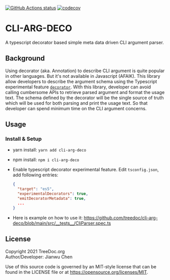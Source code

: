 <a href="https://github.com/treedoc/cli-arg-deco"><img alt="GitHub Actions status" src="https://github.com/treedoc/cli-arg-deco/workflows/Node%20CI/badge.svg"></a> [![codecov](https://codecov.io/gh/treedoc/cli-arg-deco/branch/master/graph/badge.svg)](https://codecov.io/gh/treedoc/cli-arg-deco)

# CLI-ARG-DECO

A typescript decorator based simple meta data driven CLI argument parser.

## Background
Using decorator (aka. Annotation) to describe CLI argument is quite popular in other languages. But it's not available in Javascript (AFAIK). This library allow developers to describe the argument schema using the Typescript experimental feature [`decorator`](https://www.typescriptlang.org/docs/handbook/decorators.html). With this library, developer can avoid calling cumbersome APIs to retrieve parsed argument and format the usage text. The schema defined by the decorator will be the single source of truth which will be used for both parsing and print the usage text. So that developer can spend minimum time on the CLI argument concerns. 

## Usage
### Install & Setup
- yarn install:  `yarn add cli-arg-deco`
- npm install: `npm i cli-arg-deco`
- Enable typescript decorator experimental feature.
  Edit `tsconfig.json`, add following entries:
  ```json
  {
    "target": "es5",
    "experimentalDecorators": true,
    "emitDecoratorMetadata": true,
    ...
  }

  ```

- Here is example on how to use it: https://github.com/treedoc/cli-arg-deco/blob/main/src/__tests__/CliParser.spec.ts

## License

Copyright 2021 TreeDoc.org <BR>
Author/Developer: Jianwu Chen

Use of this source code is governed by an MIT-style license that can be found in the LICENSE file or at <https://opensource.org/licenses/MIT>.

